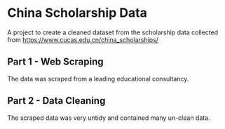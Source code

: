 # China Scholarship Data
A project to create a cleaned dataset from the scholarship data collected from https://www.cucas.edu.cn/china_scholarships/

## Part 1 - Web Scraping

The data was scraped from a leading educational consultancy.

## Part 2 - Data Cleaning

The scraped data was very untidy and contained many un-clean data. 
